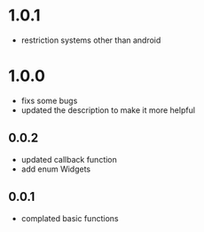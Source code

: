 # 1.0.1

- restriction systems other than android

# 1.0.0

- fixs some bugs
- updated the description to make it more helpful

## 0.0.2

- updated callback function
- add enum Widgets

## 0.0.1

- complated basic functions
